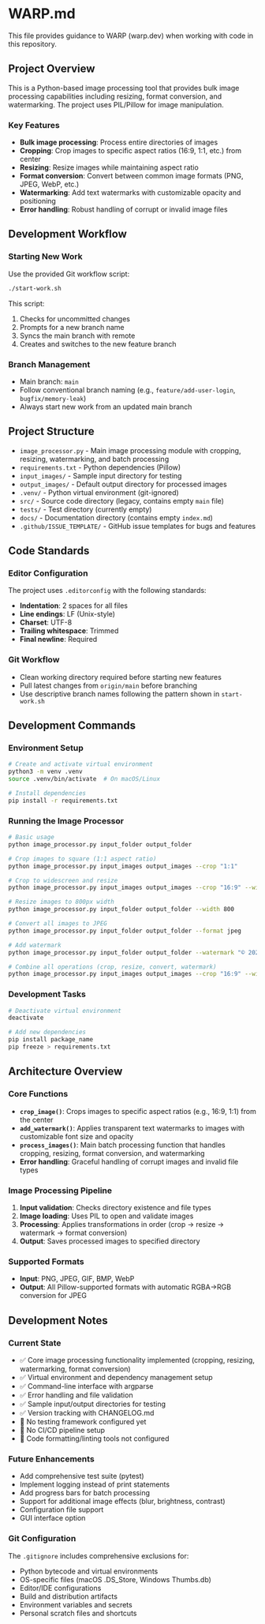 # WARP.md

This file provides guidance to WARP (warp.dev) when working with code in this repository.

## Project Overview

This is a Python-based image processing tool that provides bulk image processing capabilities including resizing, format conversion, and watermarking. The project uses PIL/Pillow for image manipulation.

### Key Features
- **Bulk image processing**: Process entire directories of images
- **Cropping**: Crop images to specific aspect ratios (16:9, 1:1, etc.) from center
- **Resizing**: Resize images while maintaining aspect ratio
- **Format conversion**: Convert between common image formats (PNG, JPEG, WebP, etc.)
- **Watermarking**: Add text watermarks with customizable opacity and positioning
- **Error handling**: Robust handling of corrupt or invalid image files

## Development Workflow

### Starting New Work
Use the provided Git workflow script:
```bash
./start-work.sh
```
This script:
1. Checks for uncommitted changes
2. Prompts for a new branch name
3. Syncs the main branch with remote
4. Creates and switches to the new feature branch

### Branch Management
- Main branch: `main`
- Follow conventional branch naming (e.g., `feature/add-user-login`, `bugfix/memory-leak`)
- Always start new work from an updated main branch

## Project Structure

- `image_processor.py` - Main image processing module with cropping, resizing, watermarking, and batch processing
- `requirements.txt` - Python dependencies (Pillow)
- `input_images/` - Sample input directory for testing
- `output_images/` - Default output directory for processed images
- `.venv/` - Python virtual environment (git-ignored)
- `src/` - Source code directory (legacy, contains empty `main` file)
- `tests/` - Test directory (currently empty)
- `docs/` - Documentation directory (contains empty `index.md`)
- `.github/ISSUE_TEMPLATE/` - GitHub issue templates for bugs and features

## Code Standards

### Editor Configuration
The project uses `.editorconfig` with the following standards:
- **Indentation**: 2 spaces for all files
- **Line endings**: LF (Unix-style)
- **Charset**: UTF-8
- **Trailing whitespace**: Trimmed
- **Final newline**: Required

### Git Workflow
- Clean working directory required before starting new features
- Pull latest changes from `origin/main` before branching
- Use descriptive branch names following the pattern shown in `start-work.sh`

## Development Commands

### Environment Setup
```bash
# Create and activate virtual environment
python3 -m venv .venv
source .venv/bin/activate  # On macOS/Linux

# Install dependencies
pip install -r requirements.txt
```

### Running the Image Processor
```bash
# Basic usage
python image_processor.py input_folder output_folder

# Crop images to square (1:1 aspect ratio)
python image_processor.py input_images output_images --crop "1:1"

# Crop to widescreen and resize
python image_processor.py input_images output_images --crop "16:9" --width 1280

# Resize images to 800px width
python image_processor.py input_folder output_folder --width 800

# Convert all images to JPEG
python image_processor.py input_folder output_folder --format jpeg

# Add watermark
python image_processor.py input_folder output_folder --watermark "© 2024 My Company"

# Combine all operations (crop, resize, convert, watermark)
python image_processor.py input_images output_images --crop "16:9" --width 800 --format jpeg --watermark "© 2024"
```

### Development Tasks
```bash
# Deactivate virtual environment
deactivate

# Add new dependencies
pip install package_name
pip freeze > requirements.txt
```

## Architecture Overview

### Core Functions
- **`crop_image()`**: Crops images to specific aspect ratios (e.g., 16:9, 1:1) from the center
- **`add_watermark()`**: Applies transparent text watermarks to images with customizable font size and opacity
- **`process_images()`**: Main batch processing function that handles cropping, resizing, format conversion, and watermarking
- **Error handling**: Graceful handling of corrupt images and invalid file types

### Image Processing Pipeline
1. **Input validation**: Checks directory existence and file types
2. **Image loading**: Uses PIL to open and validate images
3. **Processing**: Applies transformations in order (crop → resize → watermark → format conversion)
4. **Output**: Saves processed images to specified directory

### Supported Formats
- **Input**: PNG, JPEG, GIF, BMP, WebP
- **Output**: All Pillow-supported formats with automatic RGBA→RGB conversion for JPEG

## Development Notes

### Current State
- ✅ Core image processing functionality implemented (cropping, resizing, watermarking, format conversion)
- ✅ Virtual environment and dependency management setup
- ✅ Command-line interface with argparse
- ✅ Error handling and file validation
- ✅ Sample input/output directories for testing
- ✅ Version tracking with CHANGELOG.md
- 🔄 No testing framework configured yet
- 🔄 No CI/CD pipeline setup
- 🔄 Code formatting/linting tools not configured

### Future Enhancements
- Add comprehensive test suite (pytest)
- Implement logging instead of print statements
- Add progress bars for batch processing
- Support for additional image effects (blur, brightness, contrast)
- Configuration file support
- GUI interface option

### Git Configuration
The `.gitignore` includes comprehensive exclusions for:
- Python bytecode and virtual environments
- OS-specific files (macOS .DS_Store, Windows Thumbs.db)
- Editor/IDE configurations
- Build and distribution artifacts
- Environment variables and secrets
- Personal scratch files and shortcuts